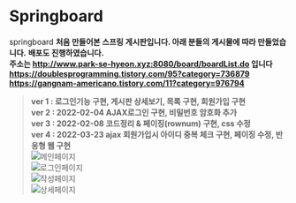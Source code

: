 # Springboard
springboard
**처음 만들어본 스프링 게시판입니다. 아래 분들의 게시물에 따라 만들었습니다.**
**배포도 진행하였습니다.**   
**주소는 http://www.park-se-hyeon.xyz:8080/board/boardList.do 입니다**   
**https://doublesprogramming.tistory.com/95?category=736879**   
**https://gangnam-americano.tistory.com/11?category=976794**   
>**ver 1 : 로그인기능 구현, 게시판 상세보기, 목록 구현, 회원가입 구현**   
>**ver 2 : 2022-02-04 AJAX로그인 구현, 비밀번호 암호화 추가**   
>**ver 3 : 2022-02-08 코드정리 & 페이징(rownum) 구현, css 수정**   
>**ver 4 : 2022-03-23 ajax 회원가입시 아이디 중복 체크 구현, 페이징 수정, 반응형 웹 구현**   
![메인페이지](https://user-images.githubusercontent.com/83701900/152947081-c940d6f5-978c-4f8a-a47a-e4f22fb1a31d.png)   
![로그인페이지](https://user-images.githubusercontent.com/83701900/152947077-e82f8b91-b521-44af-991d-598b73ae2d24.png)   
![작성페이지](https://user-images.githubusercontent.com/83701900/152947078-0e00c3cc-e998-4566-ad29-b48adbbb8f5d.png)   
![상세페이지](https://user-images.githubusercontent.com/83701900/152947083-36096908-627a-4d33-80e3-817573d1efcd.png)   
